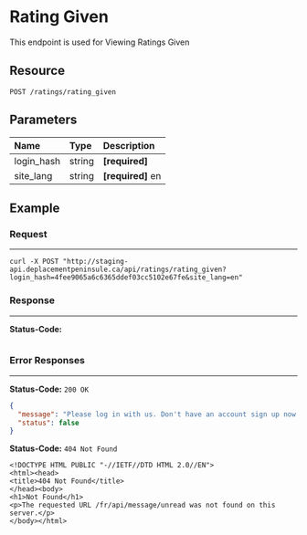 # Rating Given

This endpoint is used for Viewing Ratings Given

## Resource

```
POST /ratings/rating_given
```

## Parameters


Name              	| Type   	| Description
:------------------|:----------	|:--------------------
login_hash			|string		|**[required]** <user hash key>
site_lang		  	|string	 	|**[required]** en



## Example

### Request
***

```curl
curl -X POST "http://staging-api.deplacementpeninsule.ca/api/ratings/rating_given?login_hash=4fee9065a6c6365ddef03cc5102e67fe&site_lang=en"
```

### Response
***

**Status-Code:**

```

```


### Error Responses
***
<!--
- No Login Hash
- With Login Hash and Site Lang
-->
**Status-Code:** ```200 OK```


```json
{
  "message": "Please log in with us. Don't have an account sign up now!",
  "status": false
}
```

<!--No Site Language-->
**Status-Code:** ```404 Not Found```


```
<!DOCTYPE HTML PUBLIC "-//IETF//DTD HTML 2.0//EN">
<html><head>
<title>404 Not Found</title>
</head><body>
<h1>Not Found</h1>
<p>The requested URL /fr/api/message/unread was not found on this server.</p>
</body></html>
```
